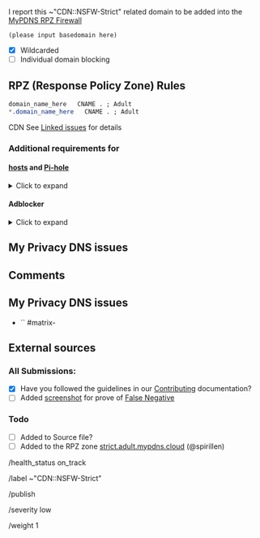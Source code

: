 <!-- Find tips in the bottom -->

I report this ~"CDN::NSFW-Strict" related domain to be added into the [MyPDNS RPZ Firewall][mpdrf]

```
(please input basedomain here)
```

- [X] Wildcarded
- [ ] Individual domain blocking

## RPZ (Response Policy Zone) Rules

```css
domain_name_here   CNAME . ; Adult
*.domain_name_here   CNAME . ; Adult
```

CDN See [Linked issues](#linked-issues) for details

### Additional requirements for

#### [hosts] and [Pi-hole]
<details><summary>Click to expand</summary>

```css
NULL
```

```css
+ www
- www
www.
```

</details>

#### Adblocker
<details><summary>Click to expand</summary>

```css
N/A
```
</details>

## My Privacy DNS issues

## Comments
<!-- comments like a specific url to see contents -->

## My Privacy DNS issues
- `` #matrix-

## External sources
<!-- If you found this domain on another issueboard -->

### All Submissions:
- [X] Have you followed the guidelines in our [Contributing](CONTRIBUTING.md) documentation?
- [ ] Added [screenshot] for prove of [False Negative][FN]

### Todo
- [ ] Added to Source file?
- [ ] Added to the RPZ zone [strict.adult.mypdns.cloud] (\@spirillen)

[FN]: https://mypdns.org/MypDNS/support/-/wikis/False-Negative "About False Positive"
[hosts]: https://mypdns.org/mypdns/support/-/wikis/dns/DnsHosts "Hosts files a outdated blacklist format"
[issue]: https://mypdns.org/my-privacy-dns/matrix/-/issues "My Privacy DNS Domain records"
[mpdrf]: https://mypdns.org/my-privacy-dns/matrix/-/tree/master/source/porn_filters "My Privacy DNS RPZ Parental Firewall Filter"
[MR]: https://mypdns.org/my-privacy-dns/matrix/-/merge_requests "My Privacy DNS Merge Requests"
[Pi-hole]: https://mypdns.org/my-privacy-dns/matrix/-/blob/master/source/porn_filters/README.md#pi-hole
[Pi-hole]: https://mypdns.org/my-privacy-dns/matrix/-/blob/master/source/porn_filters/README.md#pi-hole "What is Pi-hole and it limitations"
[screenshot]: https://mypdns.org/MypDNS/support/-/wikis/Screenshot "What is a screenshot"
[strict.adult.mypdns.cloud]: https://mypdns.org/mypdns/support/-/wikis/RPZ-List#strictadultmypdnscloud

/health_status on_track

/label ~"CDN::NSFW-Strict"

/publish

/severity low

/weight 1
